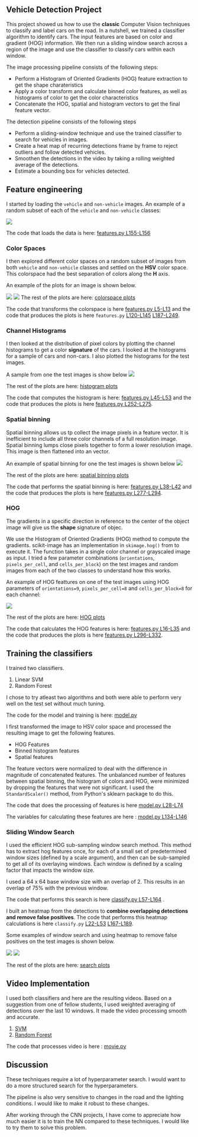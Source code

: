 ## Vehicle Detection Project


This project showed us how to use the **classic** Computer Vision techniques to classify and label cars on the road. In a nutshell, we trained a classifier algorithm to identify cars. The input features are based on color and gradient (HOG) information. We then run a sliding window search across a region of the image and use the classifier to classify cars within each window.

The image processing pipeline consists of the following steps:

* Perform a Histogram of Oriented Gradients (HOG) feature extraction to get the shape charateristics
* Apply a color transform and calculate binned color features, as well as histograms of color to get the color characteristics
* Concatenate the HOG, spatial and histogram vectors to get the final feature vector.

The detection pipeline consists of the following steps

* Perform a sliding-window technique and use the trained classifier to search for vehicles in images.
* Create a heat map of recurring detections frame by frame to reject outliers and follow detected vehicles.
* Smoothen the detections in the video by taking a rolling weighted average of the detections.
* Estimate a bounding box for vehicles detected.


## Feature engineering


I started by loading the `vehicle` and `non-vehicle` images. An example of a random subset of each of the `vehicle` and `non-vehicle` classes:

![](output_images/data_sample.png)

The code that loads the data is here: [features.py L155-L156](https://github.com/arrawatia/CarND-Vehicle-Detection/blob/master/features.py#L155-L156)

### Color Spaces
I then explored different color spaces on a random subset of images from both `vehicle` and `non-vehicle` classes and settled on the **HSV** color space. This colorspace had the best separation of colors along the **H** axis.

An example of the plots for an image is shown below.

![](output_images/plots/colorspace/car-200.png)
![](output_images/plots/colorspace/car-hsv-200.png)
The rest of the plots are here: [colorspace plots](output_images/plots/colorspace/)

The code that transforms the colorspace is here [features.py L5-L13](https://github.com/arrawatia/CarND-Vehicle-Detection/blob/master/features.py#L5-L13) and the code that produces the plots is here `features.py` [L120-L145](https://github.com/arrawatia/CarND-Vehicle-Detection/blob/master/features.py#L120-L145) [L187-L249](https://github.com/arrawatia/CarND-Vehicle-Detection/blob/master/features.py#L187-L249).

### Channel Histograms

I then looked at the distribution of pixel colors by plotting the channel histograms to get a color **signature** of the cars. I looked at the histograms for a sample of cars and non-cars. I also plotted the histograms for the test images.

A sample from one the test images is show below
![](output_images/plots/hist/test6.jpg)

The rest of the plots are here: [histogram plots](output_images/plots/hist)

The code that computes the histogram is here: [features.py L45-L53](https://github.com/arrawatia/CarND-Vehicle-Detection/blob/master/features.py#L45-L53) and the code that produces the plots is here [features.py L252-L275](https://github.com/arrawatia/CarND-Vehicle-Detection/blob/master/features.py#L252-L275).

### Spatial binning

Spatial binning allows us tp collect the image pixels in a feature vector. It is inefficient to include all three color channels of a full resolution image.  Spatial binning lumps close pixels together to form a lower resolution image. This image is then flattened into an vector.

An example of spatial binning for one the test images is shown below
![](output_images/plots/spatial/test6.jpg)

The rest of the plots are here: [spatial binning plots](output_images/plots/spatial)

The code that performs the spatial binning is here: [features.py L38-L42](https://github.com/arrawatia/CarND-Vehicle-Detection/blob/master/features.py#L38-L42) and the code that produces the plots is here [features.py L277-L294](https://github.com/arrawatia/CarND-Vehicle-Detection/blob/master/features.py#L277-L294).


### HOG

The gradients in a specific direction in reference to the center of the object image will give us the **shape** signature of objec.

We use the Histogram of Oriented Gradients (HOG) method to compute the gradients. scikit-image has an implementation in `skimage.hog()` from  to execute it. The function takes in a single color channel or grayscaled image as input.
I tried a few parameter combinations (`orientations`, `pixels_per_cell`, and `cells_per_block`) on the test images and random images from each of the two classes to understand how this works.

An example of HOG feattures on one of the test images using HOG parameters of `orientations=9`, `pixels_per_cell=8` and `cells_per_block=8` for each channel:

![](output_images/plots/hog/test6.jpg)

The rest of the plots are here: [HOG plots](output_images/plots/hog)

The code that calculates the HOG features is here: [features.py L16-L35](https://github.com/arrawatia/CarND-Vehicle-Detection/blob/master/features.py#L16-L35) and the code that produces the plots is here [features.py L296-L332](https://github.com/arrawatia/CarND-Vehicle-Detection/blob/master/features.py#L296-L332).



## Training the classifiers

I trained two classifiers.

1. Linear SVM
2. Random Forest

I chose to try atleast two algorithms and both were able to perform very well on the test set without much tuning.

The code for the model and training is here: [model.py](https://github.com/arrawatia/CarND-Vehicle-Detection/blob/master/model.py#L77-L130)

I first transformed the image to HSV color space and processed the resulting image to get the following features.

* HOG Features
* Binned histogram features
* Spatial features

The feature vectors were normalized to deal with the difference in magnitude of concatenated features. The unbalanced number of features between spatial binning, the histogram of colors and HOG, were minimized by dropping the features that were not significant. I used the `StandardScaler()` method, from Python's sklearn package to do this.

The code that does the processing of features is here [model.py L28-L74](https://github.com/arrawatia/CarND-Vehicle-Detection/blob/master/model.py#L28-L74)

The variables for calculating these features are here : [model.py L134-L146](https://github.com/arrawatia/CarND-Vehicle-Detection/blob/master/model.py#L134-L146)

### Sliding Window Search

I used the efficient HOG sub-sampling window search method. This method has to extract hog features once, for each of a small set of predetermined window sizes (defined by a scale argument), and then can be sub-sampled to get all of its overlaying windows. Each window is defined by a scaling factor that impacts the window size.

I used a 64 x 64 base window size with an overlap of 2. This results in an overlap of 75% with the previous window.

The code that performs this search is here [classify.py L57-L164](https://github.com/arrawatia/CarND-Vehicle-Detection/blob/master/classify.py#L57-L164) .

I built an heatmap from the detections to **combine overlapping detections and remove false positives**.
The code that performs this heatmap calculations is here `classify.py` [L22-L53](https://github.com/arrawatia/CarND-Vehicle-Detection/blob/master/classify.py#L22-L53) [L167-L189](https://github.com/arrawatia/CarND-Vehicle-Detection/blob/master/classify.py#L167-L189).

Some examples of window search and using heatmap to remove false positives on the test images is shown below.

![](output_images/plots/test6.jpg)
![](output_images/plots/test5.jpg)


The rest of the plots are here: [search plots](output_images/plots)



## Video Implementation

I used both classifiers and here are the resulting videos. Based on a suggestion from one of fellow students, I used weighted averaging of detections over the last 10 windows. It made the video processing smooth and accurate.

1. [SVM](output_videos/svc-project_video.mp4)
2. [Random Forest](output_videos/svc-project_video.mp4)

The code that processes video is here : [movie.py](https://github.com/arrawatia/CarND-Vehicle-Detection/blob/master/movie.py)

## Discussion

These techniques require a lot of hyperparameter search. I would want to do a more structured search for the hyperparameters.

The pipeline is also very sensitive to changes in the road and the lighting conditions. I would like to make it robust to these changes.

After working through the CNN projects, I have come to appreciate how much easier it is to train the NN compared to these techniques. I would like to try them to solve this problem.
